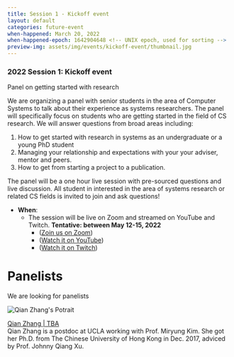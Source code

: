 ```yaml
---
title: Session 1 - Kickoff event
layout: default
categories: future-event
when-happened: March 20, 2022
when-happened-epoch: 1642904648 <!-- UNIX epoch, used for sorting -->
preview-img: assets/img/events/kickoff-event/thumbnail.jpg
---
```


### 2022 Session 1: Kickoff event
Panel on getting started with research

We are organizing a panel with senior students in the area of Computer Systems to talk about their experience as systems researchers. The panel will specifically focus on students who are getting started in the field of CS research. We will answer questions from broad areas including:
1. How to get started with research in systems as an undergraduate or a young PhD student
2. Managing your relationship and expectations with your your adviser, mentor and peers.
3. How to get from starting a project to a publication.

The panel will be a one hour live session with pre-sourced questions and live discussion. All student in interested in the area of systems research or related CS fields is invited to join and ask questions!

* **When**:
  * The session will be live on Zoom and streamed on YouTube and Twitch.
  **Tentative: between May 12-15, 2022** 
    * ([Zoin us on Zoom](https://www.youtube.com/watch?v=j5dCWp3EfOM))  
    * ([Watch it on YouTube](https://www.youtube.com/watch?v=j5dCWp3EfOM))  
    * ([Watch it on Twitch](https://www.youtube.com/watch?v=j5dCWp3EfOM))  

# Panelists

We are looking for panelists
<div class="bio">
<img class="headshot" src="{{'/assets/img/daglis.png' | relative_url }}" alt="Qian Zhang's Potrait"/> 

<a href="http://web.cs.ucla.edu/~zhangqian/">Qian Zhang | TBA</a><br>
Qian Zhang is a postdoc at UCLA working with Prof. Miryung Kim. She got her Ph.D. from The Chinese University of Hong Kong in Dec. 2017, adviced by Prof. Johnny Qiang Xu.

</div>

